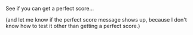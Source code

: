 See if you can get a perfect score...

(and let me know if the perfect score message shows up, because I don't know how to test it other than getting a perfect score.)